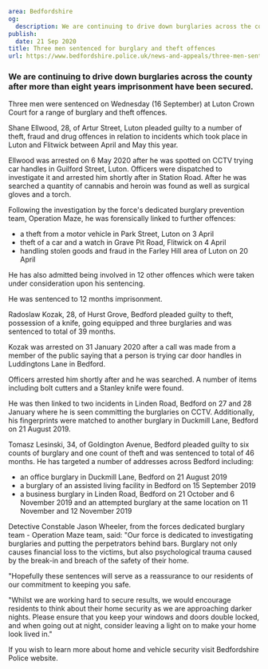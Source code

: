 ```yaml
area: Bedfordshire
og:
  description: We are continuing to drive down burglaries across the county after more than eight years imprisonment have been secured.
publish:
  date: 21 Sep 2020
title: Three men sentenced for burglary and theft offences
url: https://www.bedfordshire.police.uk/news-and-appeals/three-men-sentenced-for-burglary-and-theft-offences
```

### We are continuing to drive down burglaries across the county after more than eight years imprisonment have been secured.

Three men were sentenced on Wednesday (16 September) at Luton Crown Court for a range of burglary and theft offences.

Shane Ellwood, 28, of Artur Street, Luton pleaded guilty to a number of theft, fraud and drug offences in relation to incidents which took place in Luton and Flitwick between April and May this year.

Ellwood was arrested on 6 May 2020 after he was spotted on CCTV trying car handles in Guilford Street, Luton. Officers were dispatched to investigate it and arrested him shortly after in Station Road. After he was searched a quantity of cannabis and heroin was found as well as surgical gloves and a torch.

Following the investigation by the force's dedicated burglary prevention team, Operation Maze, he was forensically linked to further offences:

 * a theft from a motor vehicle in Park Street, Luton on 3 April
 * theft of a car and a watch in Grave Pit Road, Flitwick on 4 April
 * handling stolen goods and fraud in the Farley Hill area of Luton on 20 April

He has also admitted being involved in 12 other offences which were taken under consideration upon his sentencing.

He was sentenced to 12 months imprisonment.

Radoslaw Kozak, 28, of Hurst Grove, Bedford pleaded guilty to theft, possession of a knife, going equipped and three burglaries and was sentenced to total of 39 months.

Kozak was arrested on 31 January 2020 after a call was made from a member of the public saying that a person is trying car door handles in Luddingtons Lane in Bedford.

Officers arrested him shortly after and he was searched. A number of items including bolt cutters and a Stanley knife were found.

He was then linked to two incidents in Linden Road, Bedford on 27 and 28 January where he is seen committing the burglaries on CCTV. Additionally, his fingerprints were matched to another burglary in Duckmill Lane, Bedford on 21 August 2019.

Tomasz Lesinski, 34, of Goldington Avenue, Bedford pleaded guilty to six counts of burglary and one count of theft and was sentenced to total of 46 months. He has targeted a number of addresses across Bedford including:

 * an office burglary in Duckmill Lane, Bedford on 21 August 2019
 * a burglary of an assisted living facility in Bedford on 15 September 2019
 * a business burglary in Linden Road, Bedford on 21 October and 6 November 2019 and an attempted burglary at the same location on 11 November and 12 November 2019

Detective Constable Jason Wheeler, from the forces dedicated burglary team - Operation Maze team, said: "Our force is dedicated to investigating burglaries and putting the perpetrators behind bars. Burglary not only causes financial loss to the victims, but also psychological trauma caused by the break-in and breach of the safety of their home.

"Hopefully these sentences will serve as a reassurance to our residents of our commitment to keeping you safe.

"Whilst we are working hard to secure results, we would encourage residents to think about their home security as we are approaching darker nights. Please ensure that you keep your windows and doors double locked, and when going out at night, consider leaving a light on to make your home look lived in."

If you wish to learn more about home and vehicle security visit Bedfordshire Police website.

